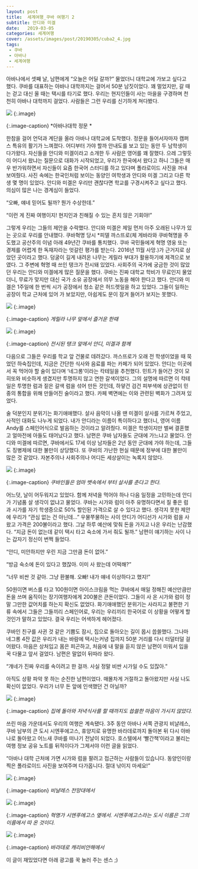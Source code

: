 ```yaml
---
layout: post
title:  세계여행_쿠바 여행기 2
subtitle: 안디와 미겔   
date:   2019-03-05 
categories: 세계여행    
cover: /assets/images/post/20190305/cuba2_4.jpg
tags: 
 - 쿠바
 - 아바나
 - 세계여행
---
```


아바나에서 셋째 날, 남편에게 “오늘은 어딜 갈까?” 물었더니 대학교에 가보고 싶다고 했다. 쿠바를 대표하는 아바나 대학까지는 걸어서 50분 남짓이었다. 꽤 멀었지만, 갈 때는 걷고 대신 올 때는 택시를 타기로 했다. 우리는 현지인들이 사는 마을을 구경하며 천천히 아바나 대학까지 걸었다. 사람들은 그런 우리를 신기하게 쳐다봤다.

 ![](/assets/images/post/20190305/cuba2_1.jpg)
{:.image}

{:.image-caption}
*아바나대학 정문 *

한참을 걸어 언덕과 계단을 올라 아바나 대학교에 도착했다. 정문을 들어서자마자 캠퍼스 특유의 활기가 느껴졌다. 어디부터 가야 할까 안내도를 보고 있는 동안 두 남학생이 다가왔다. 자신들을 안디와 미겔이라고 소개한 두 사람은 영어를 꽤 잘했다. 으레 그렇듯이 어디서 왔냐는 질문으로 대화가 시작되었고, 우리가 한국에서 왔다고 하니 그들은 매우 반가워하면서 자신들이 요즘 한국어 스터디를 하고 있다며 폴라로이드 사진을 꺼내 보여줬다. 사진 속에는 한국인처럼 보이는 동양인 여학생과 안디와 미겔 그리고 다른 학생 몇 명이 있었다. 안디와 미겔은 우리만 괜찮다면 학교를 구경시켜주고 싶다고 했다. 의심이 많은 나는 경계심이 들었다.

“오빠, 얘네 믿어도 될까? 뭔가 수상한데.”

“이런 게 진짜 여행이지! 현지인과 친해질 수 있는 흔치 않은 기회야!”

그렇게 우리는 그들의 제안을 수락했다. 안디와 미겔은 제일 먼저 아주 오래된 나무가 있는 곳으로 우리를 안내했다. 쿠바혁명 당시 *피델 까스뜨로(체 게바라와 쿠바혁명을 주도했고 공산주의 이념 아래 49년간 쿠바를 통치했다. 쿠바 국민들에게 혁명 영웅 또는 경제를 어렵게 한 독재자라는 엇갈린 평가를 받는다. 2016년 11월 사망.)가 근거지로 삼았던 곳이라고 했다. 덩굴이 길게 내려온 나무는 게릴라 부대가 활용하기에 제격으로 보였다. 그 주변에 혁명 때 쓰인 탱크가 전시돼 있었다. 사회주의 국가에 궁금한 것이 많았던 우리는 안디와 미겔에게 많은 질문을 했다. 쿠바는 진짜 대학교 학비가 무료인지 물었더니, 무료가 맞지만 대신 국가 소유 공장에서 의무 노동을 해야 한다고 했다. 안디와 미겔은 1주일에 한 번씩 시가 공장에서 청소 같은 허드렛일을 하고 있었다. 그들이 일하는 공장이 학교 근처에 있어 가 보았지만, 아쉽게도 문이 잠겨 들어가 보지는 못했다.

 ![](/assets/images/post/20190305/cuba2_2.jpg)
{:.image}

{:.image-caption}
*게릴라 나무 앞에서 즐거운 한때*

 ![](/assets/images/post/20190305/cuba2_3.jpg)
{:.image}

{:.image-caption}
*전시된 탱크 앞에서 안디, 미겔과 함께*

다음으로 그들은 우리를 학교 앞 건물로 데려갔다. 까스뜨로가 오래 전 학생이었을 때 묵었던 하숙집인데, 지금은 간단한 식사와 음료를 파는 카페가 되어 있었다. 안디는 이곳에서 꼭 먹어야 할 술이 있다며 ‘네그롱’이라는 칵테일을 추천했다. 민트가 들어간 것이 모히또와 비슷하게 생겼지만 투명하지 않고 연한 갈색이었다. 그의 설명에 따르면 이 칵테일은 투명한 럼과 짙은 갈색 럼을 섞어 만든 것인데, 하얗건 검건 피부색에 상관없이 민중의 통합을 위해 만들어진 술이라고 했다. 카페 벽면에는 이와 관련된 벽화가 그려져 있었다.

술 덕분인지 분위기는 화기애애했다. 살사 음악이 나올 땐 미겔이 살사를 가르쳐 주었고, 사적인 대화도 나누게 되었다. 내가 안디라는 이름이 특이하다고 했더니, 영어 이름 Andy를 스페인어식으로 발음하는 것이라고 알려줬다. 미겔은 학생이지만 벌써 결혼했고 얼마전에 아들도 태어났다고 했다. 남편은 쿠바 남자들도 군대에 가느냐고 물었다. 안디와 미겔에 따르면, 쿠바에서도 17세 이상 남자들은 2년 동안 군대에 가야 하는데, 그들도 징병제에 대한 불만이 상당했다. 또 쿠바의 가난한 현실 때문에 정부에 대한 불만이 많은 것 같았다. 자본주의나 사회주의나 어디든 세상살이는 녹록지 않았다.  

 ![](/assets/images/post/20190305/cuba2_4.jpg)
{:.image}

{:.image-caption}
*쿠바인들은 엄마 뱃속에서 부터 살사를 춘다고 한다.*

어느덧, 날이 어두워지고 있었다. 함께 저녁을 먹어야 하나 다음 일정을 고민하는데 안디가 기념품 살 생각이 없냐고 물었다. 쿠바는 시가와 럼이 아주 유명하다면서 질 좋은 럼과 시가를 자기 학생증으로 50% 할인된 가격으로 살 수 있다고 했다. 생각지 못한 제안에 우리가 “관심 없는 건 아닌데…” 우물쭈물하는 사이 안디가 어디선가 시가와 럼을 사 왔고 가격은 200불이라고 했다. 그날 하루 예산에 맞춰 돈을 가지고 나온 우리는 난감했다. “지금 돈이 없는데 같이 택시 타고 숙소에 가서 줘도 될까.” 남편이 얘기하는 사이 나는 갑자기 정신이 번쩍 들었다. 

“안디, 미안하지만 우린 지금 그만큼 돈이 없어.”

“방금 숙소에 돈이 있다고 했잖아. 이미 사 왔는데 어떡해?”

“너무 비싼 것 같아. 그냥 환불해. 오빠! 내가 얘네 이상하다고 했지!”

50원이면 버스를 타고 100원이면 아이스크림을 먹는 쿠바에서 매일 정해진 예산만큼만 돈을 쓰며 움직이는 장기여행자에게 200불은 큰돈이었다. 그들이 사 온 시가와 럼이 정말 그만한 값어치를 하는지 확신도 없었다. 화기애애했던 분위기는 사라지고 불편한 기류 속에서 그들은 그들끼리 스페인어로, 우리는 우리끼리 한국어로 이 상황을 어떻게 할 것인가 말하고 있었다. 결국 우리는 어색하게 헤어졌다. 

쿠바인 친구를 사귄 것 같은 기쁨도 잠시, 집으로 돌아오는 길이 몹시 씁쓸했다. 그나마 네그롱 4잔 값은 우리가 내는 바람에 택시는커녕 집까지 50분 거리를 다시 터덜터덜 걸어왔다. 마음은 상처입고 몸은 피곤하고, 처음에 내 말을 듣지 않은 남편이 미워서 입을 꾹 다물고 앞서 걸었다. 남편은 말없이 뒤따라 왔다. 

“걔네가 진짜 우리를 속이려고 한 걸까. 사실 정말 비싼 시가일 수도 있잖아.” 

아직도 상황 파악 못 하는 순진한 남편이었다. 매몰차게 거절하고 돌아왔지만 사실 나도 확신이 없었다. 우리가 너무 돈 앞에 인색했던 건 아닐까?

 ![](/assets/images/post/20190305/cuba2_5.jpg)
{:.image}

{:.image-caption}
*집에 돌아와 저녁식사를 할 때까지도 씁쓸한 마음이 가시지 않았다.*

쓰린 마음 가운데서도 우리의 여행은 계속됐다. 3주 동안 아바나 서쪽 관광지 비냘레스, 쿠바 남부의 큰 도시 시엔푸에고스, 휴양지로 유명한 바라데로까지 돌아본 뒤 다시 아바나로 돌아왔고 어느새 쿠바를 떠나기 전날이 되었다. 호스텔에서 ‘빨간책’이라고 불리는 여행 정보 공유 노트를 뒤적이다가 그제서야 이런 글을 읽었다.

“아바나 대학 근처에 가면 시가와 럼을 팔려고 접근하는 사람들이 있습니다. 동양인이랑 찍은 폴라로이드 사진을 보여주며 다가옵니다. 절대 낚이지 마세요!”

 ![](/assets/images/post/20190305/cuba2_6.jpg)
{:.image}

{:.image-caption}
*비냘레스 전망대에서*

 ![](/assets/images/post/20190305/cuba2_7.jpg)
{:.image}

{:.image-caption}
*혁명가 시엔푸에고스 옆에서. 시엔푸에고스라는 도시 이름은 그의 이름에서 따 온 것이다.*  

 ![](/assets/images/post/20190305/cuba2_8.jpg)
{:.image}

{:.image-caption}
*바라데로 캐리비안해에서*

이 글이 재밌었다면 아래 광고를 꾹 눌러 주는 센스 ;)